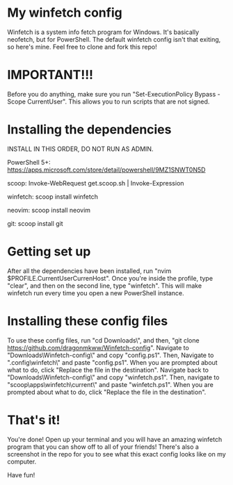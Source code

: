 # My winfetch config
Winfetch is a system info fetch program for Windows. It's basically neofetch, but for PowerShell. The default winfetch config isn't that exiting, so here's mine. Feel free to clone and fork this repo!

# IMPORTANT!!!
Before you do anything, make sure you run "Set-ExecutionPolicy Bypass -Scope CurrentUser". This allows you to run scripts that are not signed.

# Installing the dependencies
INSTALL IN THIS ORDER, DO NOT RUN AS ADMIN.

PowerShell 5+: https://apps.microsoft.com/store/detail/powershell/9MZ1SNWT0N5D

scoop: Invoke-WebRequest get.scoop.sh | Invoke-Expression

winfetch: scoop install winfetch

neovim: scoop install neovim

git: scoop install git

# Getting set up
After all the dependencies have been installed, run "nvim $PROFILE.CurrentUserCurrenHost". Once you're inside the profile, type "clear", and then on the second line, type "winfetch". This will make winfetch run every time you open a new PowerShell instance.

# Installing these config files
To use these config files, run "cd Downloads\\", and then, "git clone https://github.com/dragonmkww/Winfetch-config". Navigate to "Downloads\Winfetch-config\\" and copy "config.ps1". Then, Navigate to ".config\winfetch\\" and paste "config.ps1". When you are prompted about what to do, click "Replace the file in the destination". Navigate back to "Downloads\Winfetch-config\\" and copy "winfetch.ps1". Then, navigate to "scoop\apps\winfetch\current\\" and paste "winfetch.ps1". When you are prompted about what to do, click "Replace the file in the destination".

# That's it!
You're done! Open up your terminal and you will have an amazing winfetch program that you can show off to all of your friends! There's also a screenshot in the repo for you to see what this exact config looks like on my computer.

Have fun!
